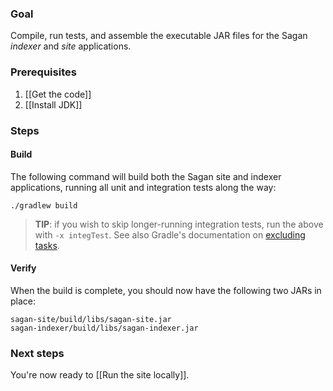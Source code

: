 ### Goal

Compile, run tests, and assemble the executable JAR files for the Sagan *indexer* and *site* applications.

### Prerequisites

1. [[Get the code]]
2. [[Install JDK]]

### Steps

#### Build

The following command will build both the Sagan site and indexer applications, running all unit and integration tests along the way:

    ./gradlew build

> **TIP**: if you wish to skip longer-running integration tests, run the above with `-x integTest`. See also Gradle's documentation on [excluding tasks][].

#### Verify

When the build is complete, you should now have the following two JARs in place:

    sagan-site/build/libs/sagan-site.jar
    sagan-indexer/build/libs/sagan-indexer.jar

### Next steps

You're now ready to [[Run the site locally]].


[excluding tasks]: http://www.gradle.org/docs/current/userguide/tutorial_gradle_command_line.html#sec:excluding_tasks_from_the_command_line
